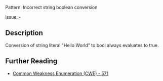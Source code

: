Pattern: Incorrect string boolean conversion

Issue: -

## Description

Conversion of string literal "Hello World" to bool always evaluates to true.

## Further Reading

* [Common Weakness Enumeration (CWE) - 571](https://cwe.mitre.org/data/definitions/571.html)